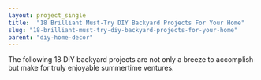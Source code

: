 ```yaml
---
layout: project_single
title:  "18 Brilliant Must-Try DIY Backyard Projects For Your Home"
slug: "18-brilliant-must-try-diy-backyard-projects-for-your-home"
parent: "diy-home-decor"
---
```

The following 18 DIY backyard projects are not only a breeze to accomplish but make for truly enjoyable summertime ventures.